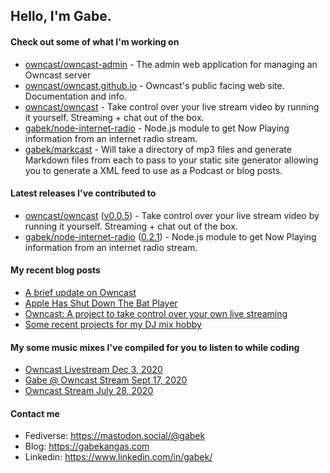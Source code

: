 ## Hello, I'm Gabe.

#### Check out some of what I'm working on

- [owncast/owncast-admin](https://github.com/owncast/owncast-admin) - The admin web application for managing an Owncast server
- [owncast/owncast.github.io](https://github.com/owncast/owncast.github.io) - Owncast&#39;s public facing web site.  Documentation and info.
- [owncast/owncast](https://github.com/owncast/owncast) - Take control over your live stream video by running it yourself.  Streaming &#43; chat out of the box.
- [gabek/node-internet-radio](https://github.com/gabek/node-internet-radio) - Node.js module to get Now Playing information from an internet radio stream.
- [gabek/markcast](https://github.com/gabek/markcast) - Will take a directory of mp3 files and generate Markdown files from each to pass to your static site generator allowing you to generate a XML feed to use as a Podcast or blog posts.

#### Latest releases I've contributed to

- [owncast/owncast](https://github.com/owncast/owncast) ([v0.0.5](https://github.com/owncast/owncast/releases/tag/v0.0.5)) - Take control over your live stream video by running it yourself.  Streaming &#43; chat out of the box.
- [gabek/node-internet-radio](https://github.com/gabek/node-internet-radio) ([0.2.1](https://github.com/gabek/node-internet-radio/releases/tag/0.2.1)) - Node.js module to get Now Playing information from an internet radio stream.

#### My recent blog posts

- [A brief update on Owncast](https://gabekangas.com/blog/2020/12/a-brief-update-on-owncast/)
- [Apple Has Shut Down The Bat Player](https://gabekangas.com/blog/2020/08/apple-has-shut-down-the-bat-player/)
- [Owncast: A project to take control over your own live streaming](https://gabekangas.com/blog/2020/06/owncast-a-project-to-take-control-over-your-own-live-streaming/)
- [Some recent projects for my DJ mix hobby](https://gabekangas.com/blog/2020/05/some-recent-projects-for-my-dj-mix-hobby/)

#### My some music mixes I've compiled for you to listen to while coding

- [Owncast Livestream Dec 3, 2020](https://gabekangas.com/mixes/dec-3-2020/dec-3-2020/)
- [Gabe @ Owncast Stream Sept 17, 2020](https://gabekangas.com/mixes/gabe-owncast-stream-sept-17-2020/gabe-owncast-stream-sept-17-2020/)
- [Owncast Stream July 28, 2020](https://gabekangas.com/mixes/owncast-stream-july-28-2020/owncast-stream-july-28-2020/)

#### Contact me

- Fediverse: https://mastodon.social/@gabek
- Blog: https://gabekangas.com
- Linkedin: https://www.linkedin.com/in/gabek/
